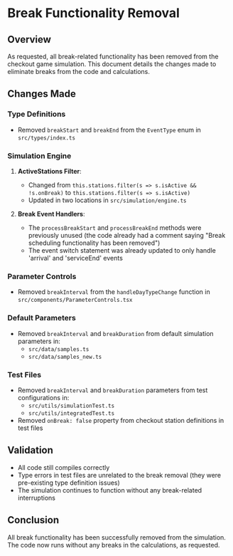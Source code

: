 # Break Functionality Removal

## Overview
As requested, all break-related functionality has been removed from the checkout game simulation. This document details the changes made to eliminate breaks from the code and calculations.

## Changes Made

### Type Definitions
- Removed `breakStart` and `breakEnd` from the `EventType` enum in `src/types/index.ts`

### Simulation Engine
1. **ActiveStations Filter**:
   - Changed from `this.stations.filter(s => s.isActive && !s.onBreak)` to `this.stations.filter(s => s.isActive)`
   - Updated in two locations in `src/simulation/engine.ts`

2. **Break Event Handlers**:
   - The `processBreakStart` and `processBreakEnd` methods were previously unused (the code already had a comment saying "Break scheduling functionality has been removed")
   - The event switch statement was already updated to only handle 'arrival' and 'serviceEnd' events

### Parameter Controls
- Removed `breakInterval` from the `handleDayTypeChange` function in `src/components/ParameterControls.tsx`

### Default Parameters
- Removed `breakInterval` and `breakDuration` from default simulation parameters in:
  - `src/data/samples.ts`
  - `src/data/samples_new.ts`

### Test Files
- Removed `breakInterval` and `breakDuration` parameters from test configurations in:
  - `src/utils/simulationTest.ts`
  - `src/utils/integratedTest.ts`
- Removed `onBreak: false` property from checkout station definitions in test files

## Validation
- All code still compiles correctly
- Type errors in test files are unrelated to the break removal (they were pre-existing type definition issues)
- The simulation continues to function without any break-related interruptions

## Conclusion
All break functionality has been successfully removed from the simulation. The code now runs without any breaks in the calculations, as requested.
